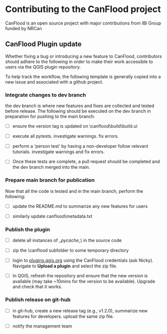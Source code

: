 # Contributing to the CanFlood project

CanFlood is an open source project with major contributions from IBI Group funded by NRCan

## CanFlood Plugin update

Whether fixing a bug or introducing a new feature to CanFlood, contributors should adhere to the following in order to make their work accessible to users via the QGIS plugin repository.

To help track the workflow, the following template is generally copied into a new issue and associated with a github project.

### Integrate changes to dev branch

the dev branch is where new features and fixes are collected and tested before release. The following should be executed on the dev branch in preparation for pushing to the main branch:

- [ ] ensure the version tag is updated on \canflood\build\build.ui

- [ ] execute all pytests. investigate warnings. fix errors. 

- [ ] perform a 'person test' by having a non-developer follow relevant tutorials. investigate warnings and fix errors.

- [ ] Once these tests are complete, a pull request should be completed and the dev branch merged into the main. 

### Prepare main branch for publication

Now that all the code is tested and in the main branch, perform the following:

- [ ] update the README.md to summarize any new features for users

- [ ] similarly update canflood\metadata.txt

### Publish the plugin

- [ ] delete all instances of \__pycache__\ in the source code

- [ ] zip the \canflood subfolder to some temporary directory

- [ ] login to [plugins.qgis.org](https://plugins.qgis.org/accounts/login/?next=/plugins/my) using the CanFlood credentials (ask Nicky). Navigate to **Upload a plugin** and select the zip file.

- [ ] In QGIS, refresh the repository and ensure that the new version is available (may take ~10mins for the version to be available). Upgrade and check that it works.

### Publish release on git-hub

- [ ] in git-hub, create a new release tag (e.g., v1.2.0), summarize new features for developers. upload the same zip file. 

- [ ] notify the management team